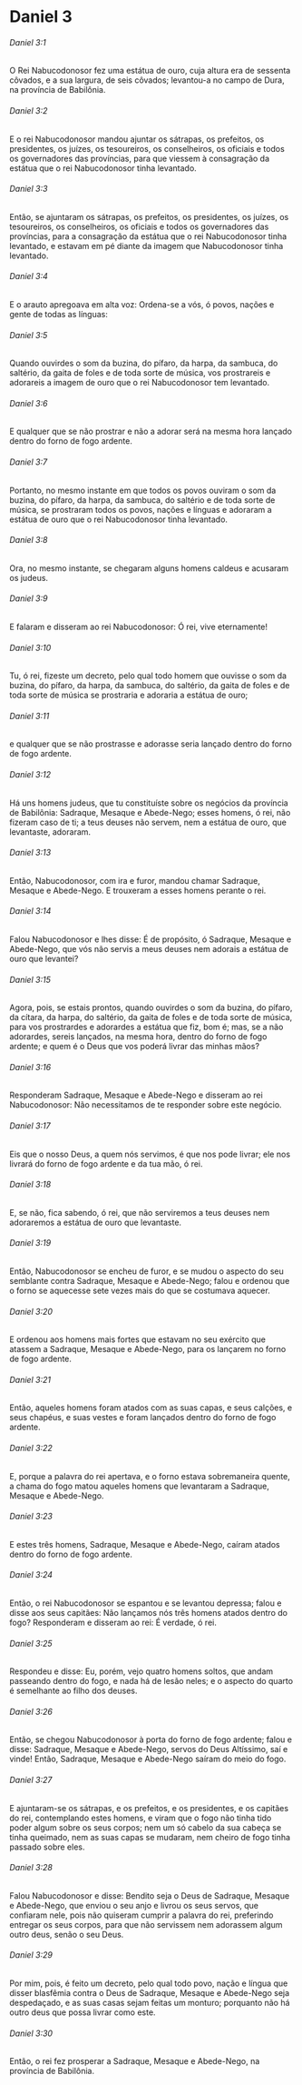 # Daniel 3

###### Daniel 3:1

O Rei Nabucodonosor fez uma estátua de ouro, cuja altura era de sessenta côvados, e a sua largura, de seis côvados; levantou-a no campo de Dura, na província de Babilônia.

###### Daniel 3:2

E o rei Nabucodonosor mandou ajuntar os sátrapas, os prefeitos, os presidentes, os juízes, os tesoureiros, os conselheiros, os oficiais e todos os governadores das províncias, para que viessem à consagração da estátua que o rei Nabucodonosor tinha levantado.

###### Daniel 3:3

Então, se ajuntaram os sátrapas, os prefeitos, os presidentes, os juízes, os tesoureiros, os conselheiros, os oficiais e todos os governadores das províncias, para a consagração da estátua que o rei Nabucodonosor tinha levantado, e estavam em pé diante da imagem que Nabucodonosor tinha levantado.

###### Daniel 3:4

E o arauto apregoava em alta voz: Ordena-se a vós, ó povos, nações e gente de todas as línguas:

###### Daniel 3:5

Quando ouvirdes o som da buzina, do pífaro, da harpa, da sambuca, do saltério, da gaita de foles e de toda sorte de música, vos prostrareis e adorareis a imagem de ouro que o rei Nabucodonosor tem levantado.

###### Daniel 3:6

E qualquer que se não prostrar e não a adorar será na mesma hora lançado dentro do forno de fogo ardente.

###### Daniel 3:7

Portanto, no mesmo instante em que todos os povos ouviram o som da buzina, do pífaro, da harpa, da sambuca, do saltério e de toda sorte de música, se prostraram todos os povos, nações e línguas e adoraram a estátua de ouro que o rei Nabucodonosor tinha levantado.

###### Daniel 3:8

Ora, no mesmo instante, se chegaram alguns homens caldeus e acusaram os judeus.

###### Daniel 3:9

E falaram e disseram ao rei Nabucodonosor: Ó rei, vive eternamente!

###### Daniel 3:10

Tu, ó rei, fizeste um decreto, pelo qual todo homem que ouvisse o som da buzina, do pífaro, da harpa, da sambuca, do saltério, da gaita de foles e de toda sorte de música se prostraria e adoraria a estátua de ouro;

###### Daniel 3:11

e qualquer que se não prostrasse e adorasse seria lançado dentro do forno de fogo ardente.

###### Daniel 3:12

Há uns homens judeus, que tu constituíste sobre os negócios da província de Babilônia: Sadraque, Mesaque e Abede-Nego; esses homens, ó rei, não fizeram caso de ti; a teus deuses não servem, nem a estátua de ouro, que levantaste, adoraram.

###### Daniel 3:13

Então, Nabucodonosor, com ira e furor, mandou chamar Sadraque, Mesaque e Abede-Nego. E trouxeram a esses homens perante o rei.

###### Daniel 3:14

Falou Nabucodonosor e lhes disse: É de propósito, ó Sadraque, Mesaque e Abede-Nego, que vós não servis a meus deuses nem adorais a estátua de ouro que levantei?

###### Daniel 3:15

Agora, pois, se estais prontos, quando ouvirdes o som da buzina, do pífaro, da cítara, da harpa, do saltério, da gaita de foles e de toda sorte de música, para vos prostrardes e adorardes a estátua que fiz, bom é; mas, se a não adorardes, sereis lançados, na mesma hora, dentro do forno de fogo ardente; e quem é o Deus que vos poderá livrar das minhas mãos?

###### Daniel 3:16

Responderam Sadraque, Mesaque e Abede-Nego e disseram ao rei Nabucodonosor: Não necessitamos de te responder sobre este negócio.

###### Daniel 3:17

Eis que o nosso Deus, a quem nós servimos, é que nos pode livrar; ele nos livrará do forno de fogo ardente e da tua mão, ó rei.

###### Daniel 3:18

E, se não, fica sabendo, ó rei, que não serviremos a teus deuses nem adoraremos a estátua de ouro que levantaste.

###### Daniel 3:19

Então, Nabucodonosor se encheu de furor, e se mudou o aspecto do seu semblante contra Sadraque, Mesaque e Abede-Nego; falou e ordenou que o forno se aquecesse sete vezes mais do que se costumava aquecer.

###### Daniel 3:20

E ordenou aos homens mais fortes que estavam no seu exército que atassem a Sadraque, Mesaque e Abede-Nego, para os lançarem no forno de fogo ardente.

###### Daniel 3:21

Então, aqueles homens foram atados com as suas capas, e seus calções, e seus chapéus, e suas vestes e foram lançados dentro do forno de fogo ardente.

###### Daniel 3:22

E, porque a palavra do rei apertava, e o forno estava sobremaneira quente, a chama do fogo matou aqueles homens que levantaram a Sadraque, Mesaque e Abede-Nego.

###### Daniel 3:23

E estes três homens, Sadraque, Mesaque e Abede-Nego, caíram atados dentro do forno de fogo ardente.

###### Daniel 3:24

Então, o rei Nabucodonosor se espantou e se levantou depressa; falou e disse aos seus capitães: Não lançamos nós três homens atados dentro do fogo? Responderam e disseram ao rei: É verdade, ó rei.

###### Daniel 3:25

Respondeu e disse: Eu, porém, vejo quatro homens soltos, que andam passeando dentro do fogo, e nada há de lesão neles; e o aspecto do quarto é semelhante ao filho dos deuses.

###### Daniel 3:26

Então, se chegou Nabucodonosor à porta do forno de fogo ardente; falou e disse: Sadraque, Mesaque e Abede-Nego, servos do Deus Altíssimo, saí e vinde! Então, Sadraque, Mesaque e Abede-Nego saíram do meio do fogo.

###### Daniel 3:27

E ajuntaram-se os sátrapas, e os prefeitos, e os presidentes, e os capitães do rei, contemplando estes homens, e viram que o fogo não tinha tido poder algum sobre os seus corpos; nem um só cabelo da sua cabeça se tinha queimado, nem as suas capas se mudaram, nem cheiro de fogo tinha passado sobre eles.

###### Daniel 3:28

Falou Nabucodonosor e disse: Bendito seja o Deus de Sadraque, Mesaque e Abede-Nego, que enviou o seu anjo e livrou os seus servos, que confiaram nele, pois não quiseram cumprir a palavra do rei, preferindo entregar os seus corpos, para que não servissem nem adorassem algum outro deus, senão o seu Deus.

###### Daniel 3:29

Por mim, pois, é feito um decreto, pelo qual todo povo, nação e língua que disser blasfêmia contra o Deus de Sadraque, Mesaque e Abede-Nego seja despedaçado, e as suas casas sejam feitas um monturo; porquanto não há outro deus que possa livrar como este.

###### Daniel 3:30

Então, o rei fez prosperar a Sadraque, Mesaque e Abede-Nego, na província de Babilônia.


